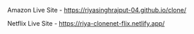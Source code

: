 Amazon Live Site - https://riyasinghrajput-04.github.io/clone/

Netflix Live Site - https://riya-clonenet-flix.netlify.app/
